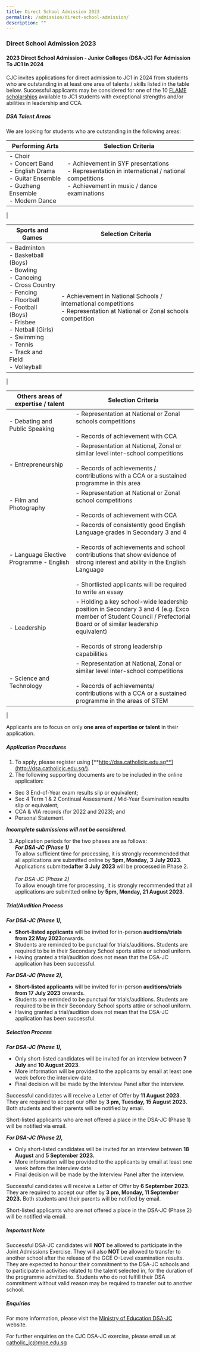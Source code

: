 ```yaml
---
title: Direct School Admission 2023
permalink: /admission/direct-school-admission/
description: ""
---
```

### **Direct School Admission 2023**
#### **2023 Direct School Admission - Junior Colleges (DSA-JC) For Admission To JC1 In 2024**

CJC invites applications for direct admission to JC1 in 2024 from students who are outstanding in at least one area of talents / skills listed in the table below. Successful applicants may be considered for one of the 10 [FLAME scholarships](/admission/scholarships/) available to JC1 students with exceptional strengths and/or abilities in leadership and CCA.

##### **DSA Talent Areas**
We are looking for students who are outstanding in the following areas:

| Performing Arts | Selection Criteria |
|---|---|
| - Choir<br>- Concert Band<br>- English Drama<br>- Guitar Ensemble<br>- Guzheng Ensemble<br>- Modern Dance | - Achievement in SYF presentations<br>- Representation in international / national competitions<br>- Achievement in music / dance examinations |
|

| Sports and Games | Selection Criteria |
|---|---|
| - Badminton<br>- Basketball (Boys)<br>- Bowling<br>- Canoeing<br>- Cross Country<br>- Fencing<br>- Floorball<br>- Football (Boys)<br>- Frisbee<br>- Netball (Girls)<br>- Swimming<br>- Tennis<br>- Track and Field<br>- Volleyball | - Achievement in National Schools / international competitions <br>- Representation at National or Zonal schools competition |
|

| Others areas of expertise / talent | Selection Criteria |
|---|---|
| - Debating and Public Speaking | - Representation at National or Zonal schools competitions<br><br>- Records of achievement with CCA |
| - Entrepreneurship | - Representation at National, Zonal or similar level inter-school competitions<br><br>- Records of achievements / contributions with a CCA or a sustained programme in this area |
| - Film and Photography | - Representation at National or Zonal school competitions<br><br>- Records of achievement with CCA |
| - Language Elective Programme - English | - Records of consistently good English Language grades in Secondary 3 and 4<br><br>- Records of achievements and school contributions that show evidence of strong interest and ability in the English Language<br><br>- Shortlisted applicants will be required to write an essay |
| - Leadership | - Holding a key school-wide leadership position in Secondary 3 and 4 (e.g. Exco member of Student Council / Prefectorial Board or of similar leadership equivalent)<br><br>- Records of strong leadership capabilities |
| - Science and Technology | - Representation at National, Zonal or similar level inter-school competitions<br><br>- Records of achievements/ contributions with a CCA or a sustained programme in the areas of STEM |
|

Applicants are to focus on only **one area of expertise or talent** in their application.

##### **Application Procedures**
1. To apply, please register using [**http://dsa.catholicjc.edu.sg**](http://dsa.catholicjc.edu.sg/).
2. The following supporting documents are to be included in the online application:
* Sec 3 End-of-Year exam results slip or equivalent;
* Sec 4 Term 1 &amp; 2 Continual Assessment / Mid-Year Examination results slip or equivalent;
* CCA &amp; VIA records (for 2022 and 2023); and
* Personal Statement.

**_Incomplete submissions will not be considered_**.
 
3. Application periods for the two phases are as follows:<br>
**_For DSA-JC (Phase 1)_<br>**
To allow sufficient time for processing, it is strongly recommended that all applications are submitted online by&nbsp;**5pm, Monday,** **3 July 2023**.<br>
Applications submitted**after**&nbsp;**3 July**&nbsp;**2023**&nbsp;will be processed in Phase 2.<br><br>
_For DSA-JC (Phase 2)_<br>
To allow enough time for processing, it is strongly recommended that all applications are submitted online by **5pm, Monday, 21 August 2023**.

##### **Trial/Audition Process**
**_For DSA-JC (Phase 1),_**
* **Short-listed applicants** will be invited for in-person **auditions/trials from 22 May 2023**onwards.
* Students are reminded to be punctual for trials/auditions. Students are required to be in their Secondary School sports attire or school uniform.
* Having granted a trial/audition does not mean that the DSA-JC application has been successful.

**_For DSA-JC (Phase 2),_**
* **Short-listed applicants** will be invited for in-person **auditions/trials from 17 July 2023** onwards.
* Students are reminded to be punctual for trials/auditions. Students are required to be in their Secondary School sports attire or school uniform.
* Having granted a trial/audition does not mean that the DSA-JC application has been successful.

##### **Selection Process**
**_For DSA-JC (Phase 1),_**
* Only short-listed candidates will be invited for an interview between **7 July** and **10 August 2023**.
* More information will be provided to the applicants by email at least one week before the interview date.
* Final decision will be made by the Interview Panel after the interview.

Successful candidates will receive a Letter of Offer by **11 August 2023**. They are required to accept our offer by **3 pm, Tuesday, 15 August 2023.** Both students and their parents will be notified by email.

Short-listed applicants who are not offered a place in the DSA-JC (Phase 1) will be notified via email.

**_For DSA-JC (Phase 2),_**
* Only short-listed candidates will be invited for an interview between **18 August** and **5 September 2023.**
* More information will be provided to the applicants by email at least one week before the interview date.
* Final decision will be made by the Interview Panel after the interview.

Successful candidates will receive a Letter of Offer by **6 September 2023**. They are required to accept our offer by **3 pm, Monday, 11 September 2023.** Both students and their parents will be notified by email.

Short-listed applicants who are not offered a place in the DSA-JC (Phase 2) will be notified via email.

##### **Important Note**
Successful DSA-JC candidates will **NOT** be allowed to participate in the Joint Admissions Exercise. They will also **NOT** be allowed to transfer to another school after the release of the GCE O-Level examination results. They are expected to honour their commitment to the DSA-JC schools and to participate in activities related to the talent selected in, for the duration of the programme admitted to. Students who do not fulfill their DSA commitment without valid reason may be required to transfer out to another school.

##### **Enquiries**
For more information, please visit the [Ministry of Education DSA-JC](https://www.moe.gov.sg/post-secondary/admissions/dsa) website.

For further enquiries on the CJC DSA-JC exercise, please email us at [catholic\_jc@moe.edu.sg](mailto:catholic\_jc@moe.edu.sg)